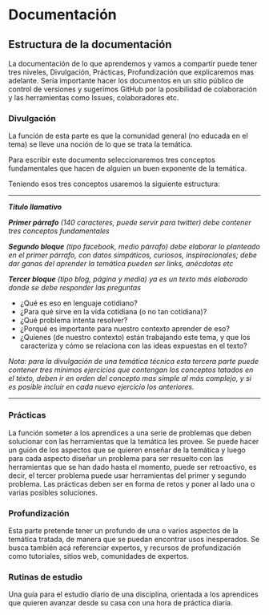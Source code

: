 # Documentación

## Estructura de la documentación
La documentación de lo que aprendemos y vamos a compartir puede tener tres
niveles, Divulgación, Prácticas, Profundización que explicaremos mas adelante.
Sería importante hacer los documentos en un sitio público de control de
versiones y sugerimos GitHub por la posibilidad de colaboración y las
herramientas como Issues, colaboradores etc.

### Divulgación
La función de esta parte es que la comunidad general (no educada en el tema)
se lleve una noción de lo que se trata la temática.

Para escribir este documento seleccionaremos tres conceptos fundamentales que 
hacen de alguien un buen exponente de la temática.

Teniendo esos tres conceptos usaremos la siguiente estructura:

---

*___Título llamativo___*

*___Primer párrafo___ (140 caracteres, puede servir para twitter) debe contener  tres conceptos fundamentales*

*___Segundo bloque___ (tipo facebook, medio párrafo) debe elaborar lo planteado en el primer párrafo, con datos
simpáticos, curiosos, inspiracionales; debe dar ganas del aprender la temática
pueden ser links, anécdotas etc*

*___Tercer bloque___ (tipo blog, página y media) ya es un texto más elaborado donde se debe responder las preguntas*
* ¿Qué es eso en lenguaje cotidiano?
* ¿Para qué sirve en la vida cotidiana (o no tan cotidiana)?
* ¿Qué problema intenta resolver?
* ¿Porqué es importante para nuestro contexto aprender de eso?
* ¿Quienes (de nuestro contexto) están trabajando este tema, y que los
caracteriza y cómo se relaciona con las ideas expuestas en el texto?

*Nota: para la divulgación de una temática técnica esta tercera parte puede contener tres mínimos ejercicios que contengan los  conceptos tatados en el téxto, deben ir en orden del concepto mas simple al más complejo, y si es posible incluir en cada nuevo ejercicio los anteriores.*

---

### Prácticas
La función someter a los aprendices a una serie de problemas que deben solucionar
con las herramientas que la temática les provee.
Se puede hacer un guión de los aspectos que se quieren enseñar de la temática
y luego para cada aspecto diseñar un problema para ser resuelto con las
herramientas que se han dado hasta el momento, puede ser retroactivo,
es decir, el tercer problema puede usar herramientas del primer y segundo
problema.
Las prácticas deben ser en forma de retos y poner al lado una o varias posibles soluciones.

### Profundización
Esta parte pretende tener un profundo de una o varios aspectos de la temática
tratada, de manera que se puedan encontrar usos inesperados.
Se busca también acá referenciar expertos, y recursos de profundización como
tutoriales, sitios web, comunidades de expertos.

### Rutinas de estudio
Una guía para el estudio diario de una disciplina, orientada a los aprendices que 
quieren avanzar desde su casa con una hora de práctica diaria.



